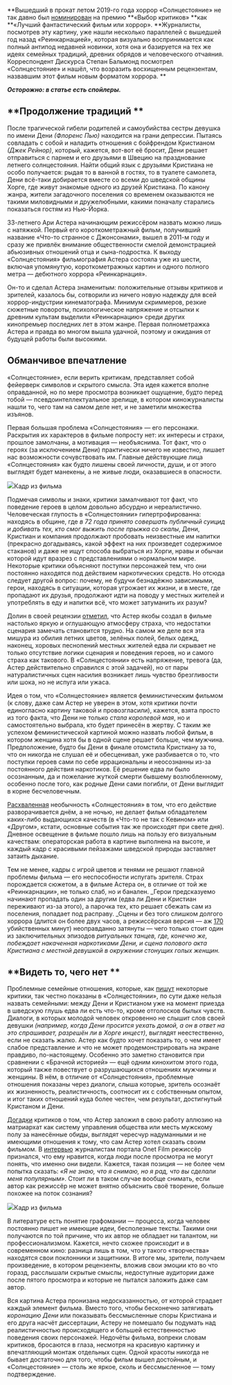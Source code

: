 **Вышедший в прокат летом 2019-го года хоррор «Солнцестояние» не так давно был [номинирован](https://www.proficinema.ru/mainnews/awards/detail.php?ID=290576) на премию **«Выбор критиков» **как **«Лучший фантастический фильм или хоррор». **Журналисты, посмотрев эту картину, уже нашли несколько параллелей с вышедшей год назад «Реинкарнацией», которая визуально воспринимается как полный антипод недавней новинки, хотя она и базируется на тех же идеях семейных традиций, древних обрядов и человеческого отчаяния. Корреспондент Дискурса Степан Бальмонд посмотрел «Солнцестояние» и нашёл, что возразить восхищенным рецензентам, назвавшим этот фильм новым форматом хоррора. **

**_Осторожно: в статье есть спойлеры._**

## **Продолжение традиций **

После трагической гибели родителей и самоубийства сестры девушка по имени Дени _(Флоренс Пью)_ находится на грани депрессии. Пытаясь совладать с собой и наладить отношения с бойфрендом Кристианом _(Джек Рейнор)_, который, кажется, вот-вот её бросит, Дени решает отправиться с парнем и его друзьями в Швецию на празднование летнего солнцестояния. Найти общий язык с друзьями Кристиана не особо получается: рыдая то в ванной в гостях, то в туалете самолета, Дени всё-таки добирается вместе со всеми до шведской общины Хорге, где живут знакомые одного из друзей Кристиана. По канону жанра, жители загадочного поселения со временем оказываются не такими миловидными и дружелюбными, какими поначалу старались показаться гостям из Нью-Йорка.

33-летнего Ари Астера начинающим режиссёром назвать можно лишь с натяжкой. Первый его короткометражный фильм, получивший название «Что-то странное с Джонсонами», вышел в 2011-м году и сразу же привлёк внимание общественности смелой демонстрацией абьюзивных отношений отца и сына-подростка. К выходу «Солнцестояния» фильмография Астера состояла уже из шести, включая упомянутую, короткометражных картин и одного полного метра — дебютного хоррора «Реинкарнация». 

Он-то и сделал Астера знаменитым: положительные отзывы критиков и зрителей, казалось бы, сотворили из ничего новую надежду для всей хоррор-индустрии кинематографа. Минимум скриммеров, резкие сюжетные повороты, психологическое напряжение и отсылки к древним культам выделили «Реинкарнацию» среди других кинопремьер последних лет в этом жанре. Первая полнометражка Астера и правда во многом вышла удачной, поэтому и ожидания от будущей работы были высокими.

## **Обманчивое впечатление**

«Солнцестояние», если верить критикам, представляет собой фейерверк символов и скрытого смысла. Эта идея кажется вполне оправданной, но по мере просмотра возникает ощущение, будто перед тобой — псевдоинтеллектуальное зрелище, в котором киножурналисты нашли то, чего там на самом деле нет, и не заметили множества изъянов. 

Первая большая проблема «Солнцестояния» — его персонажи. Раскрытия их характеров в фильме попросту нет: их интересы и страхи, прошлое замолчаны, а мотивация — необъяснима. Тот факт, что о героях (за исключением Дени) практически ничего не известно, лишает нас возможности сочувствовать им. Главные действующие лица «Солнцестояния» как будто лишены своей личности, души, и от этого выглядят будет манекены, а не живые люди, оказавшиеся в опасности. 

![](https://assets.discours.io/unsafe/900x/production/image/378877a0-1d24-11ea-8290-37b2e144ba9c.jpg)Кадр из фильма

Подмечая символы и знаки, критики замалчивают тот факт, что поведение героев в целом довольно абсурдно и нереалистично. Человеческая глупость в «Солнцестоянии» гипертрофированна: находясь в общине, где _в 72 года принято совершать публичный суицид и добивать тех, кто смог выжить после прыжка со скалы_, Дени, Кристиан и компания продолжают пробовать неизвестные им напитки (прекрасно догадываясь, какой эффект на них произведет содержимое стаканов) и даже не ищут способа выбраться из Хорги, нравы и обычаи которой идут вразрез с представлениями о нормальном мире. Некоторые критики объясняют поступки персонажей тем, что они постоянно находятся под действием наркотических средств. Но отсюда следует другой вопрос: почему, не будучи безнадёжно зависимыми, герои, находясь в ситуации, которая угрожает их жизни, и в месте, где пропадают их друзья, продолжают идти на поводу у местных жителей и употреблять в еду и напитки всё, что может затуманить их разум?

Долин в своей рецензии [отметил](https://meduza.io/feature/2019/07/16/solntsestoyanie-film-uzhasov-o-zhestokoy-sekte-v-kotorom-nikogda-ne-temneet), что Астер якобы создал в фильме настолько яркую и оглушающую атмосферу страха, что недостатки сценария замечать становится трудно. На самом же деле вся эта мишура из обилия летних цветов, зелёных полей, белых одежд, наконец, хоровых песнопений местных жителей едва ли скрывает не только отсутствие логики сценария и поведения героев, но и самого страха как такового. В «Солнцестоянии» есть напряжение, тревога (да, Астер действительно справился с этой задачей), но от пары натуралистичных сцен насилия возникает лишь чувство брезгливости или шока, но не испуга или ужаса.

Идея о том, что «Солнцестояние» является феминистическим фильмом (к слову, даже сам Астер не уверен в этом, хотя критики почти единогласно картину таковой и провозгласили), кажется, взята просто из того факта, что Дени не только _стала королевой мая_, но и самостоятельно выбрала, кто будет принесён в жертву. С таким же успехом феминистической картиной можно назвать любой фильм, в котором женщина хотя бы в одной сцене решает больше, чем мужчина. Предположение, будто бы Дени в финале отомстила Кристиану за то, что он никогда не слушал её и обесценивал, уже разбивается о то, что поступки героев сами по себе иррациональны и неосознанны из-за постоянного действия наркотиков. Её решение едва ли было осознанным, да и пожелание жуткой смерти бывшему возлюбленному, особенно после того, как родные Дени сами погибли, от Дени выглядит в корне бесчеловечным.

[Расхваленная](https://lifehacker.ru/film-solncestoyanie/) необычность «Солнцестояния» в том, что его действие разворачивается днём, а не ночью, не делает фильм обладателем каких-либо выдающихся качеств (в «Что-то не так с Кевином» или «Другом», кстати, основные события так же происходят при свете дня). Дневное освещение в фильме пошло лишь на пользу его визуальным качествам: операторская работа в картине выполнена на высоте, и каждый кадр с красивыми пейзажами шведской природы заставляет затаить дыхание.

Тем не менее, кадры с игрой цветов и тенями не решают главной проблемы фильма — его неспособности испугать зрителя. Страх порождается сюжетом, а в фильме Астера он, в отличие от той же «Реинкарнации», не только слаб, но и банален. _Герои предсказуемо начинают пропадать один за другим (едва ли Дени и Кристиан переживают из-за этого), а парочка тех, кто решает сбежать сам из поселения, попадает под расправу. _Сцены и без того слишком долгого хоррора (длится он более двух часов, а режиссёрская версия — аж [170](https://www.kinopoisk.ru/film/1178137/facts/) убийственных минут) неоправданно затянуты — чего только стоит один из заключительных эпизодов _ритуальных танцев, где, конечно же, побеждает накаченная наркотиками Дени, и сцена полового акта Кристиана с местной девушкой в окружении стонущих голых женщин._  


## **Видеть то, чего нет **

Проблемные семейные отношения, которые, как [пишут](https://kinoart.ru/reviews/shvedskaya-semya-solntsestoyanie-ari-astera-yazycheskiy-horror-s-runami-i-medvedem) некоторые критики, так честно показаны в «Солнцестоянии», по сути даже нельзя назвать семейными: между Дени и Кристианом уже на момент приезда в шведскую глушь едва ли есть что-то, кроме отголосков былых чувств. Диалоги, в которых молодой человек откровенно не слышит слов своей девушки _(например, когда Дени просится уехать домой, а он в ответ на это спрашивает, разрешён ли в Хорге инцест)_, выглядят неестественно, если не сказать жалко. Астер как будто хочет показать то, о чем имеет слабое представление и что не может продемонстрировать на экране правдиво, по-настоящему. Особенно это заметно становится при сравнении с «Брачной историей» — ещё одним кинохитом этого года, который также повествует о разрушающихся отношениях мужчины и женщины. В нём, в отличие от «Солнцестояния», проблемные отношения показаны через диалоги, слыша которые, зритель осознаёт их жизненность, реалистичность, соотносит их с собственным опытом, и итог таких отношений куда более честен, чем результат, достигнутый Кристаном и Дени.

[Догадки](https://meduza.io/feature/2019/07/16/solntsestoyanie-film-uzhasov-o-zhestokoy-sekte-v-kotorom-nikogda-ne-temneet) критиков о том, что Астер заложил в свою работу аллюзию на матриархат как систему управления общества или месть мужскому полу за нанесённые обиды, выглядят чересчур надуманными и не имеющими отношения к тому, что сам Астер хотел сказать своим фильмом. В [интервью](https://kultura.onet.pl/film/wywiady-i-artykuly/ari-aster-wywiad-z-rezyserem-filmu-midsommar-w-bialy-dzien/k6r0eyl) журналистам портала Onet Film режиссёр признался, что ему нравится, когда люди после просмотра не могут понять, что именно они видели. Кажется, такая позиция — не более чем попытка сказать: _«Я не знаю, что я снимаю, но я рад, что вы сделали меня популярным»_. Стоит ли в таком случае вообще снимать, если автор как режиссёр не может внятно объяснить своё творение, больше похожее на поток сознания? 

![](https://assets.discours.io/unsafe/900x/production/image/4fc0e050-1d24-11ea-8290-37b2e144ba9c.jpg)Кадр из фильма

В литературе есть понятие графомании — процесса, когда человек постоянно пишет не имеющие идеи, бесполезные тексты. Такими они получаются по той причине, что их автор не обладает ни талантом, ни профессионализмом. Кажется, нечто схожее происходит и в современном кино: разница лишь в том, что у такого «творчества» находятся свои поклонники и защитники. В итоге мы, зрители, получаем произведение, в котором рецензенты, вложив свои эмоции кто во что горазд, расслышали скрытые смыслы, недоступные аудитории даже после пятого просмотра и которые не пытался заложить даже сам автор. 

Вся картина Астера пронизана недосказанностью, от которой страдает каждый элемент фильма. Вместо того, чтобы бесконечно затягивать _коронацию Дени_ или показывать бессмысленные споры Кристиана и его друга насчёт диссертации, Астеру не помешало бы подумать над реалистичностью происходящего и большей естественностью поведения своих персонажей. Недочёты фильма, вопреки словам критиков, бросаются в глаза, несмотря на красивую картинку и впечатляющий монтаж отдельных сцен. Одной красоты никогда не бывает достаточно для того, чтобы фильм вышел достойным, и «Солнцестояние» — столь же яркое, сколь и бессмысленное — тому подтверждение. 
